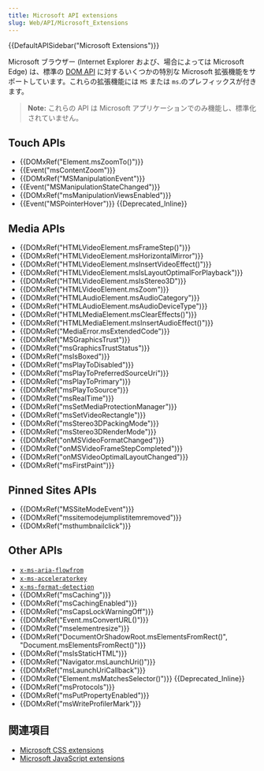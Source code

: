 ```yaml
---
title: Microsoft API extensions
slug: Web/API/Microsoft_Extensions
---
```


{{DefaultAPISidebar("Microsoft Extensions")}}

Microsoft ブラウザー (Internet Explorer および、場合によっては Microsoft Edge) は、標準の [DOM API](/ja/docs/Web/API) に対するいくつかの特別な Microsoft 拡張機能をサポートしています。これらの拡張機能には `MS` または `ms`.のプレフィックスが付きます。

> **Note:** これらの API は Microsoft アプリケーションでのみ機能し、標準化されていません。

## Touch APIs

- {{DOMxRef("Element.msZoomTo()")}}
- {{Event("msContentZoom")}}
- {{DOMxRef("MSManipulationEvent")}}
- {{Event("MSManipulationStateChanged")}}
- {{DOMxRef("msManipulationViewsEnabled")}}
- {{Event("MSPointerHover")}} {{Deprecated_Inline}}

## Media APIs

- {{DOMxRef("HTMLVideoElement.msFrameStep()")}}
- {{DOMxRef("HTMLVideoElement.msHorizontalMirror")}}
- {{DOMxRef("HTMLVideoElement.msInsertVideoEffect()")}}
- {{DOMxRef("HTMLVideoElement.msIsLayoutOptimalForPlayback")}}
- {{DOMxRef("HTMLVideoElement.msIsStereo3D")}}
- {{DOMxRef("HTMLVideoElement.msZoom")}}
- {{DOMxRef("HTMLAudioElement.msAudioCategory")}}
- {{DOMxRef("HTMLAudioElement.msAudioDeviceType")}}
- {{DOMxRef("HTMLMediaElement.msClearEffects()")}}
- {{DOMxRef("HTMLMediaElement.msInsertAudioEffect()")}}
- {{DOMxRef("MediaError.msExtendedCode")}}
- {{DOMxRef("MSGraphicsTrust")}}
- {{DOMxRef("msGraphicsTrustStatus")}}
- {{DOMxRef("msIsBoxed")}}
- {{DOMxRef("msPlayToDisabled")}}
- {{DOMxRef("msPlayToPreferredSourceUri")}}
- {{DOMxRef("msPlayToPrimary")}}
- {{DOMxRef("msPlayToSource")}}
- {{DOMxRef("msRealTime")}}
- {{DOMxRef("msSetMediaProtectionManager")}}
- {{DOMxRef("msSetVideoRectangle")}}
- {{DOMxRef("msStereo3DPackingMode")}}
- {{DOMxRef("msStereo3DRenderMode")}}
- {{DOMxRef("onMSVideoFormatChanged")}}
- {{DOMxRef("onMSVideoFrameStepCompleted")}}
- {{DOMxRef("onMSVideoOptimalLayoutChanged")}}
- {{DOMxRef("msFirstPaint")}}

## Pinned Sites APIs

- {{DOMxRef("MSSiteModeEvent")}}
- {{DOMxRef("mssitemodejumplistitemremoved")}}
- {{DOMxRef("msthumbnailclick")}}

## Other APIs

- [`x-ms-aria-flowfrom`](/ja/docs/Web/Accessibility/ARIA/ARIA_Techniques/x-ms-aria-flowfrom)
- [`x-ms-acceleratorkey`](/ja/docs/Web/HTML/Global_attributes/x-ms-acceleratorkey)
- [`x-ms-format-detection`](/ja/docs/Web/HTML/Global_attributes/x-ms-format-detection)
- {{DOMxRef("msCaching")}}
- {{DOMxRef("msCachingEnabled")}}
- {{DOMxRef("msCapsLockWarningOff")}}
- {{DOMxRef("Event.msConvertURL()")}}
- {{DOMxRef("mselementresize")}}
- {{DOMxRef("DocumentOrShadowRoot.msElementsFromRect()", "Document.msElementsFromRect()")}}
- {{DOMxRef("msIsStaticHTML")}}
- {{DOMxRef("Navigator.msLaunchUri()")}}
- {{DOMxRef("msLaunchUriCallback")}}
- {{DOMxRef("Element.msMatchesSelector()")}} {{Deprecated_Inline}}
- {{DOMxRef("msProtocols")}}
- {{DOMxRef("msPutPropertyEnabled")}}
- {{DOMxRef("msWriteProfilerMark")}}

## 関連項目

- [Microsoft CSS extensions](/ja/docs/Web/CSS/Microsoft_Extensions)
- [Microsoft JavaScript extensions](/ja/docs/Web/JavaScript/Microsoft_JavaScript_extensions)
